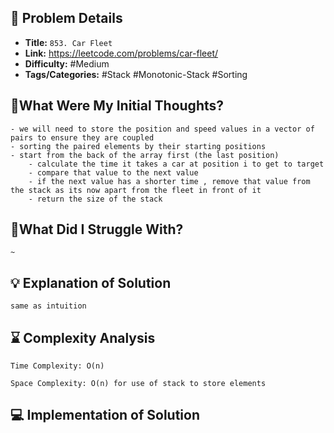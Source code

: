 ## 📝 Problem Details

- **Title:** `853. Car Fleet`
- **Link:** https://leetcode.com/problems/car-fleet/
- **Difficulty:** #Medium 
- **Tags/Categories:** #Stack #Monotonic-Stack #Sorting 

## 💭What Were My Initial Thoughts?

```
- we will need to store the position and speed values in a vector of pairs to ensure they are coupled
- sorting the paired elements by their starting positions 
- start from the back of the array first (the last position)
	- calculate the time it takes a car at position i to get to target
	- compare that value to the next value 
	- if the next value has a shorter time , remove that value from the stack as its now apart from the fleet in front of it 
	- return the size of the stack 
```

## 🤔What Did I Struggle With?

```
~
```

## 💡 Explanation of Solution

```
same as intuition 
```

## ⌛ Complexity Analysis

```
Time Complexity: O(n)

Space Complexity: O(n) for use of stack to store elements
```

## 💻 Implementation of Solution

```cpp

```